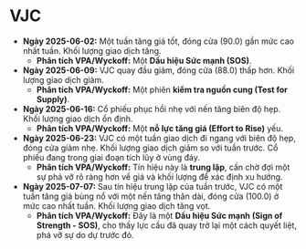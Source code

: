 # VJC

- **Ngày 2025-06-02:** Một tuần tăng giá tốt, đóng cửa (90.0) gần mức cao nhất tuần. Khối lượng giao dịch tăng.
    - **Phân tích VPA/Wyckoff:** Một **Dấu hiệu Sức mạnh (SOS)**.
- **Ngày 2025-06-09:** VJC quay đầu giảm, đóng cửa (88.0) thấp hơn. Khối lượng giao dịch giảm.
    - **Phân tích VPA/Wyckoff:** Một phiên **kiểm tra nguồn cung (Test for Supply)**.
- **Ngày 2025-06-16:** Cổ phiếu phục hồi nhẹ với nến tăng biên độ hẹp. Khối lượng giao dịch ổn định.
    - **Phân tích VPA/Wyckoff:** Một **nỗ lực tăng giá (Effort to Rise)** yếu.
- **Ngày 2025-06-23:** VJC có một tuần giao dịch đi ngang với biên độ hẹp, đóng cửa giảm nhẹ. Khối lượng giao dịch giảm so với tuần trước. Cổ phiếu đang trong giai đoạn tích lũy ở vùng đáy.
    - **Phân tích VPA/Wyckoff:** Tín hiệu này là **trung lập**, cần chờ đợi một sự phá vỡ rõ ràng hơn về giá và khối lượng để xác định xu hướng.
- **Ngày 2025-07-07:** Sau tín hiệu trung lập của tuần trước, VJC có một tuần tăng giá bùng nổ với một nến tăng thân dài, đóng cửa (100.0) ở mức cao nhất tuần. Khối lượng giao dịch tăng vọt.
    - **Phân tích VPA/Wyckoff:** Đây là một **Dấu hiệu Sức mạnh (Sign of Strength - SOS)**, cho thấy lực cầu đã quay trở lại một cách quyết liệt, phá vỡ sự do dự trước đó.


